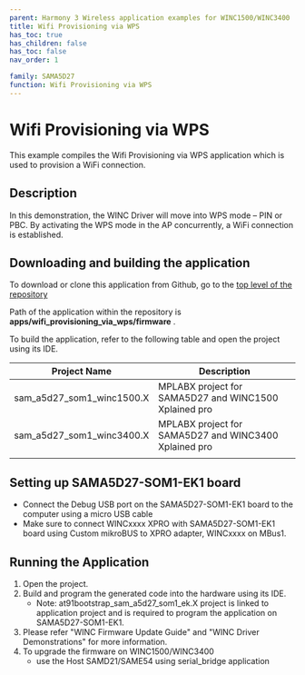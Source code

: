 ```yaml
---
parent: Harmony 3 Wireless application examples for WINC1500/WINC3400
title: Wifi Provisioning via WPS
has_toc: true
has_children: false
has_toc: false
nav_order: 1

family: SAMA5D27
function: Wifi Provisioning via WPS
---
```


# Wifi Provisioning via WPS

This example compiles the Wifi Provisioning via WPS application which is used to provision a WiFi connection.

## Description

In this demonstration, the WINC Driver will move into WPS mode – PIN or PBC. By activating the WPS mode in the AP concurrently, a WiFi connection is established.

## Downloading and building the application

To download or clone this application from Github, go to the [top level of the repository](https://github.com/MicrochipTech/WINC_SAMA5D27-SOM1-EK_Demos)


Path of the application within the repository is **apps/wifi_provisioning_via_wps/firmware** .

To build the application, refer to the following table and open the project using its IDE.

| Project Name      | Description                                    |
| ----------------- | ---------------------------------------------- |
| sam_a5d27_som1_winc1500.X | MPLABX project for SAMA5D27 and WINC1500 Xplained pro
| sam_a5d27_som1_winc3400.X | MPLABX project for SAMA5D27 and WINC3400 Xplained pro
|||


## Setting up SAMA5D27-SOM1-EK1 board

- Connect the Debug USB port on the SAMA5D27-SOM1-EK1 board to the computer using a micro USB cable
- Make sure to connect WINCxxxx XPRO with SAMA5D27-SOM1-EK1 board using Custom mikroBUS to XPRO adapter, WINCxxxx on MBus1.

## Running the Application

1. Open the project.
2. Build and program the generated code into the hardware using its IDE.
	 - Note: at91bootstrap_sam_a5d27_som1_ek.X project is linked to application project and is required to program the application on SAMA5D27-SOM1-EK1.
3. Please refer "WINC Firmware Update Guide" and "WINC Driver Demonstrations" for more information.
4. To upgrade the firmware on WINC1500/WINC3400 
	 - use the Host SAMD21/SAME54 using serial_bridge application